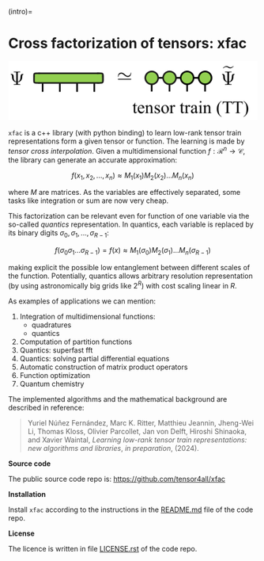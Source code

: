 (intro)=

# Cross factorization of tensors: xfac
![](tci.png)

`xfac` is a c++ library (with python binding) to learn low-rank tensor train representations form a given tensor or function.
The learning is made by *tensor cross interpolation*.
Given a multidimensional function $f:\mathcal{R}^n \rightarrow \mathcal{C}$, the library can generate an accurate approximation:

$$
f(x_1,x_2,...,x_n) \approx M_1(x_1)M_2(x_2)...M_n(x_n)
$$

where $M$ are matrices. As the variables are effectively separated, some tasks like integration or sum are now very cheap.

This factorization can be relevant even for function of one variable via the so-called *quantics* representation. In quantics, each variable is replaced by its binary digits $\sigma_0,\sigma_1,...,\sigma_{R-1}$: 

$$
f(\sigma_{0}\sigma_{1}...\sigma_{R-1}) = f(x) \approx M_1(\sigma_{0})M_2(\sigma_1)...M_n(\sigma_{R-1})
$$

making explicit the possible low entanglement between different scales of the function. Potentially, quantics allows arbitrary resolution representation (by using astronomically big grids like $2^R$) with cost scaling linear in $R$.

As examples of applications we can mention:
1. Integration of multidimensional functions:
    - quadratures
    - quantics
2. Computation of partition functions
3. Quantics: superfast fft
4. Quantics: solving partial differential equations
5. Automatic construction of matrix product operators
6. Function optimization
7. Quantum chemistry

The implemented algorithms and the mathematical background are described in reference:

> Yuriel Núñez Fernández, Marc K. Ritter, Matthieu Jeannin, Jheng-Wei Li, Thomas Kloss, Olivier Parcollet, Jan von Delft, Hiroshi Shinaoka, and Xavier Waintal, 
> *Learning low-rank tensor train representations: new algorithms and libraries*, *in preparation*, (2024).


**Source code**

The public source code repo is: https://github.com/tensor4all/xfac

**Installation**

Install `xfac` according to the instructions in the [README.md](https://github.com/tensor4all/xfac/blob/main/README.md) file of the code repo.

**License**

The licence is written in file [LICENSE.rst](https://github.com/tensor4all/xfac/blob/main/LICENSE.rst) of the code repo.